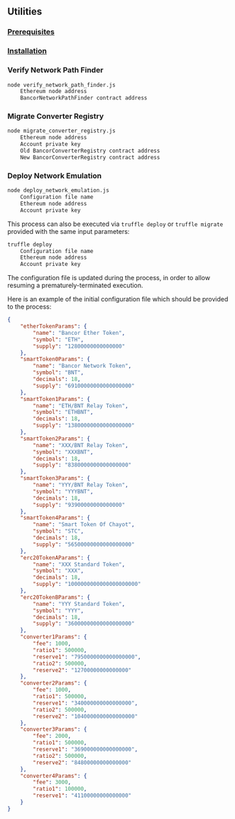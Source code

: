 ## Utilities

### [Prerequisites](../../README.md#prerequisites)

### [Installation](../../README.md#installation)

### Verify Network Path Finder

```bash
node verify_network_path_finder.js
    Ethereum node address
    BancorNetworkPathFinder contract address
```

### Migrate Converter Registry

```bash
node migrate_converter_registry.js
    Ethereum node address
    Account private key
    Old BancorConverterRegistry contract address
    New BancorConverterRegistry contract address
```

### Deploy Network Emulation

```bash
node deploy_network_emulation.js
    Configuration file name
    Ethereum node address
    Account private key
```

This process can also be executed via `truffle deploy` or `truffle migrate` provided with the same input parameters:
```bash
truffle deploy
    Configuration file name
    Ethereum node address
    Account private key
```

The configuration file is updated during the process, in order to allow resuming a prematurely-terminated execution.

Here is an example of the initial configuration file which should be provided to the process:
```json
{
    "etherTokenParams": {
        "name": "Bancor Ether Token",
        "symbol": "ETH",
        "supply": "12800000000000000"
    },
    "smartToken0Params": {
        "name": "Bancor Network Token",
        "symbol": "BNT",
        "decimals": 18,
        "supply": "69100000000000000000"
    },
    "smartToken1Params": {
        "name": "ETH/BNT Relay Token",
        "symbol": "ETHBNT",
        "decimals": 18,
        "supply": "13800000000000000000"
    },
    "smartToken2Params": {
        "name": "XXX/BNT Relay Token",
        "symbol": "XXXBNT",
        "decimals": 18,
        "supply": "8380000000000000000"
    },
    "smartToken3Params": {
        "name": "YYY/BNT Relay Token",
        "symbol": "YYYBNT",
        "decimals": 18,
        "supply": "93900000000000000"
    },
    "smartToken4Params": {
        "name": "Smart Token Of Chayot",
        "symbol": "STC",
        "decimals": 18,
        "supply": "56500000000000000000"
    },
    "erc20TokenAParams": {
        "name": "XXX Standard Token",
        "symbol": "XXX",
        "decimals": 18,
        "supply": "1000000000000000000000"
    },
    "erc20TokenBParams": {
        "name": "YYY Standard Token",
        "symbol": "YYY",
        "decimals": 18,
        "supply": "36000000000000000000"
    },
    "converter1Params": {
        "fee": 1000,
        "ratio1": 500000,
        "reserve1": "7950000000000000000",
        "ratio2": 500000,
        "reserve2": "12700000000000000"
    },
    "converter2Params": {
        "fee": 1000,
        "ratio1": 500000,
        "reserve1": "340000000000000000",
        "ratio2": 500000,
        "reserve2": "1040000000000000000"
    },
    "converter3Params": {
        "fee": 2000,
        "ratio1": 500000,
        "reserve1": "369000000000000000",
        "ratio2": 500000,
        "reserve2": "84800000000000000"
    },
    "converter4Params": {
        "fee": 3000,
        "ratio1": 100000,
        "reserve1": "41100000000000000"
    }
}
```
